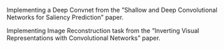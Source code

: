 Implementing a Deep Convnet from the ”Shallow and Deep Convolutional Networks for Saliency Prediction” paper.

Implementing Image Reconstruction task from the ”Inverting Visual Representations with Convolutional Networks” paper.
